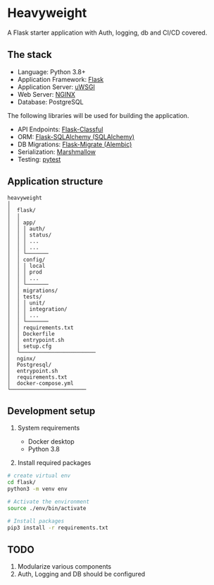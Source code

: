# Heavyweight

A Flask starter application with Auth, logging, db and CI/CD covered.

## The stack

  - Language: Python 3.8+
  - Application Framework: [Flask](https://palletsprojects.com/p/flask/)
  - Application Server: [uWSGI](https://uwsgi-docs.readthedocs.io/)
  - Web Server: [NGINX](https://www.nginx.com/)
  - Database: PostgreSQL 

The following libraries will be used for building the application.

  - API Endpoints: [Flask-Classful](http://flask-classful.teracy.org/)
  - ORM: [Flask-SQLAlchemy (SQLAlchemy)](https://flask-sqlalchemy.palletsprojects.com/)
  - DB Migrations: [Flask-Migrate (Alembic)](https://flask-migrate.readthedocs.io/en/latest/)
  - Serialization: [Marshmallow](https://marshmallow.readthedocs.io/)
  - Testing: [pytest](https://docs.pytest.org/en/latest/)

## Application structure

```
heavyweight
│
│  flask/
│  │
│  │ app/
│  │ │ auth/
│  │ │ status/
│  │ │ ...
│  │ │ ...
│  │ └───────
│  │ config/
│  │ │ local
│  │ │ prod
│  │ │ ...
│  │ └───────
│  │ migrations/
│  │ tests/
│  │ │ unit/
│  │ │ integration/
│  │ │ ...
│  │ └───────
│  │ requirements.txt
│  │ Dockerfile
│  │ entrypoint.sh
│  │ setup.cfg
│  └────────────────────────
│  nginx/
│  Postgresql/
│  entrypoint.sh
│  requirements.txt
│  docker-compose.yml
└────────────────────────
```

## Development setup

1. System requirements

   - Docker desktop
   - Python 3.8

2. Install required packages

  ```bash
  # create virtual env
  cd flask/
  python3 -m venv env

  # Activate the environment
  source ./env/bin/activate

  # Install packages
  pip3 install -r requirements.txt
  ```


## TODO

1. Modularize various components
2. Auth, Logging and DB should be configured
